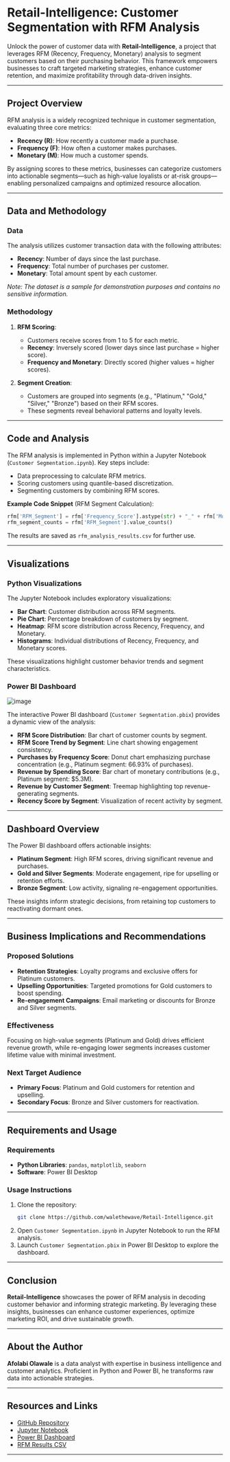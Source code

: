 # Retail-Intelligence: Customer Segmentation with RFM Analysis

Unlock the power of customer data with **Retail-Intelligence**, a project that leverages RFM (Recency, Frequency, Monetary) analysis to segment customers based on their purchasing behavior. This framework empowers businesses to craft targeted marketing strategies, enhance customer retention, and maximize profitability through data-driven insights.

---

## Project Overview

RFM analysis is a widely recognized technique in customer segmentation, evaluating three core metrics:
- **Recency (R)**: How recently a customer made a purchase.
- **Frequency (F)**: How often a customer makes purchases.
- **Monetary (M)**: How much a customer spends.

By assigning scores to these metrics, businesses can categorize customers into actionable segments—such as high-value loyalists or at-risk groups—enabling personalized campaigns and optimized resource allocation.

---

## Data and Methodology

### Data
The analysis utilizes customer transaction data with the following attributes:
- **Recency**: Number of days since the last purchase.
- **Frequency**: Total number of purchases per customer.
- **Monetary**: Total amount spent by each customer.

*Note: The dataset is a sample for demonstration purposes and contains no sensitive information.*

### Methodology
1. **RFM Scoring**:
   - Customers receive scores from 1 to 5 for each metric.
   - **Recency**: Inversely scored (lower days since last purchase = higher score).
   - **Frequency and Monetary**: Directly scored (higher values = higher scores).

2. **Segment Creation**:
   - Customers are grouped into segments (e.g., "Platinum," "Gold," "Silver," "Bronze") based on their RFM scores.
   - These segments reveal behavioral patterns and loyalty levels.

---

## Code and Analysis

The RFM analysis is implemented in Python within a Jupyter Notebook (`Customer Segmentation.ipynb`). Key steps include:
- Data preprocessing to calculate RFM metrics.
- Scoring customers using quantile-based discretization.
- Segmenting customers by combining RFM scores.

**Example Code Snippet** (RFM Segment Calculation):
```python
rfm['RFM_Segment'] = rfm['Frequency_Score'].astype(str) + "_" + rfm['Monetary_Score'].astype(str)
rfm_segment_counts = rfm['RFM_Segment'].value_counts()
```

The results are saved as `rfm_analysis_results.csv` for further use.

---

## Visualizations

### Python Visualizations
The Jupyter Notebook includes exploratory visualizations:
- **Bar Chart**: Customer distribution across RFM segments.
- **Pie Chart**: Percentage breakdown of customers by segment.
- **Heatmap**: RFM score distribution across Recency, Frequency, and Monetary.
- **Histograms**: Individual distributions of Recency, Frequency, and Monetary scores.

These visualizations highlight customer behavior trends and segment characteristics.

### Power BI Dashboard
![image](https://github.com/user-attachments/assets/271a4f87-e057-45b2-abe0-84e4f6f0de0f)

The interactive Power BI dashboard (`Customer Segmentation.pbix`) provides a dynamic view of the analysis:
- **RFM Score Distribution**: Bar chart of customer counts by segment.
- **RFM Score Trend by Segment**: Line chart showing engagement consistency.
- **Purchases by Frequency Score**: Donut chart emphasizing purchase concentration (e.g., Platinum segment: 66.93% of purchases).
- **Revenue by Spending Score**: Bar chart of monetary contributions (e.g., Platinum segment: $5.3M).
- **Revenue by Customer Segment**: Treemap highlighting top revenue-generating segments.
- **Recency Score by Segment**: Visualization of recent activity by segment.

---

## Dashboard Overview

The Power BI dashboard offers actionable insights:
- **Platinum Segment**: High RFM scores, driving significant revenue and purchases.
- **Gold and Silver Segments**: Moderate engagement, ripe for upselling or retention efforts.
- **Bronze Segment**: Low activity, signaling re-engagement opportunities.

These insights inform strategic decisions, from retaining top customers to reactivating dormant ones.

---

## Business Implications and Recommendations

### Proposed Solutions
- **Retention Strategies**: Loyalty programs and exclusive offers for Platinum customers.
- **Upselling Opportunities**: Targeted promotions for Gold customers to boost spending.
- **Re-engagement Campaigns**: Email marketing or discounts for Bronze and Silver segments.

### Effectiveness
Focusing on high-value segments (Platinum and Gold) drives efficient revenue growth, while re-engaging lower segments increases customer lifetime value with minimal investment.

### Next Target Audience
- **Primary Focus**: Platinum and Gold customers for retention and upselling.
- **Secondary Focus**: Bronze and Silver customers for reactivation.

---

## Requirements and Usage

### Requirements
- **Python Libraries**: `pandas`, `matplotlib`, `seaborn`
- **Software**: Power BI Desktop

### Usage Instructions
1. Clone the repository:
   ```bash
   git clone https://github.com/walethewave/Retail-Intelligence.git
   ```
2. Open `Customer Segmentation.ipynb` in Jupyter Notebook to run the RFM analysis.
3. Launch `Customer Segmentation.pbix` in Power BI Desktop to explore the dashboard.

---

## Conclusion

**Retail-Intelligence** showcases the power of RFM analysis in decoding customer behavior and informing strategic marketing. By leveraging these insights, businesses can enhance customer experiences, optimize marketing ROI, and drive sustainable growth.

---

## About the Author

**Afolabi Olawale** is a data analyst with expertise in business intelligence and customer analytics. Proficient in Python and Power BI, he transforms raw data into actionable strategies.

---

## Resources and Links

- [GitHub Repository](https://github.com/walethewave/Retail-Intelligence)
- [Jupyter Notebook](https://github.com/walethewave/Retail-Intelligence/blob/main/Customer%20Segmentation.ipynb)
- [Power BI Dashboard](https://github.com/walethewave/Retail-Intelligence/blob/main/Customer%20Segmentation.pbix)
- [RFM Results CSV](https://github.com/walethewave/Retail-Intelligence/blob/main/rfm_analysis_results.csv)

---
